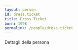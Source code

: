 ```yaml
---
layout: person
id: dress.ticket
title: Dress Ticket
born: 1998
permalink: /people/dress.ticket
---
```


Dettagli della persona 